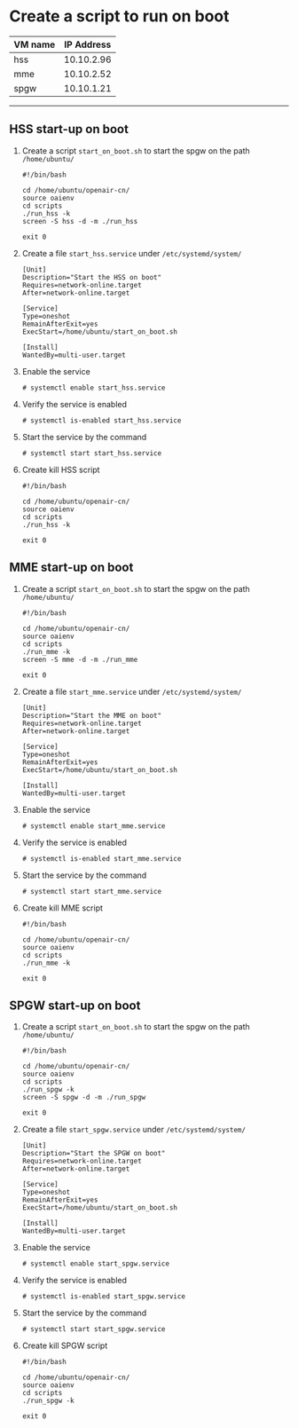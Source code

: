 # Create a script to run on boot

| VM name  | IP Address |
|----------|------------|
| hss      | 10.10.2.96 |
| mme      | 10.10.2.52 |
| spgw     | 10.10.1.21 |

-----------

## HSS start-up on boot
1. Create a script `start_on_boot.sh` to start the spgw on the path `/home/ubuntu/`
   ```
   #!/bin/bash
   
   cd /home/ubuntu/openair-cn/
   source oaienv
   cd scripts
   ./run_hss -k
   screen -S hss -d -m ./run_hss
   
   exit 0
   ```

2. Create a file `start_hss.service` under `/etc/systemd/system/`
   ```
   [Unit]
   Description="Start the HSS on boot"
   Requires=network-online.target
   After=network-online.target
   
   [Service]
   Type=oneshot
   RemainAfterExit=yes
   ExecStart=/home/ubuntu/start_on_boot.sh 
   
   [Install]
   WantedBy=multi-user.target
   ```

3. Enable the service
   ```
   # systemctl enable start_hss.service
   ```

4. Verify the service is enabled
   ```
   # systemctl is-enabled start_hss.service
   ```

5. Start the service by the command
   ```
   # systemctl start start_hss.service
   ```
6. Create kill HSS script
   ```
   #!/bin/bash
   
   cd /home/ubuntu/openair-cn/
   source oaienv
   cd scripts
   ./run_hss -k
   
   exit 0
   ```


## MME start-up on boot
1. Create a script `start_on_boot.sh` to start the spgw on the path `/home/ubuntu/`
   ```
   #!/bin/bash

   cd /home/ubuntu/openair-cn/
   source oaienv
   cd scripts
   ./run_mme -k
   screen -S mme -d -m ./run_mme
   
   exit 0
   ```

2. Create a file `start_mme.service` under `/etc/systemd/system/`
   ```
   [Unit]
   Description="Start the MME on boot"
   Requires=network-online.target
   After=network-online.target
   
   [Service]
   Type=oneshot
   RemainAfterExit=yes
   ExecStart=/home/ubuntu/start_on_boot.sh 
   
   [Install]
   WantedBy=multi-user.target
   ```

3. Enable the service
   ```
   # systemctl enable start_mme.service
   ```

4. Verify the service is enabled
   ```
   # systemctl is-enabled start_mme.service
   ```

5. Start the service by the command
   ```
   # systemctl start start_mme.service
   ```

6. Create kill MME script
   ```
   #!/bin/bash
   
   cd /home/ubuntu/openair-cn/
   source oaienv
   cd scripts
   ./run_mme -k
   
   exit 0
   ```


## SPGW start-up on boot
1. Create a script `start_on_boot.sh` to start the spgw on the path `/home/ubuntu/`
   ```
   #!/bin/bash
   
   cd /home/ubuntu/openair-cn/
   source oaienv
   cd scripts
   ./run_spgw -k
   screen -S spgw -d -m ./run_spgw
   
   exit 0
   ```

2. Create a file `start_spgw.service` under `/etc/systemd/system/`
   ```
   [Unit]
   Description="Start the SPGW on boot"
   Requires=network-online.target
   After=network-online.target
   
   [Service]
   Type=oneshot
   RemainAfterExit=yes
   ExecStart=/home/ubuntu/start_on_boot.sh 
   
   [Install]
   WantedBy=multi-user.target
   ```

3. Enable the service
   ```
   # systemctl enable start_spgw.service
   ```

4. Verify the service is enabled
   ```
   # systemctl is-enabled start_spgw.service
   ```

5. Start the service by the command
   ```
   # systemctl start start_spgw.service
   ```

6. Create kill SPGW script
   ```
   #!/bin/bash
   
   cd /home/ubuntu/openair-cn/
   source oaienv
   cd scripts
   ./run_spgw -k
   
   exit 0
   ```

